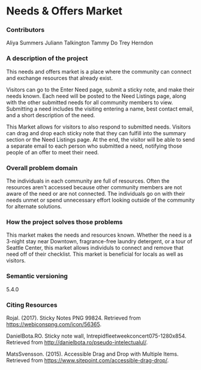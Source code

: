 # Needs & Offers Market

### Contributors
Aliya Summers
Juliann Talkington
Tammy Do
Trey Herndon

### A description of the project
This needs and offers market is a place where the community can connect and exchange resources that already exist. 

Visitors can go to the Enter Need page, submit a sticky note, and make their needs known. Each need will be posted to the Need Listings page, along with the other submitted needs for all community members to view. Submitting a need includes the visiting entering a name, best contact email, and a short description of the need.

This Market allows for visitors to also respond to submitted needs. Visitors can drag and drop each sticky note that they can fulfill into the summary section or the Need Listings page. At the end, the visitor will be able to send a separate email to each person who submitted a need, notifying those people of an offer to meet their need. 

### Overall problem domain
The individuals in each community are full of resources. Often the resources aren't accessed because other community members are not aware of the need or are not connected. The individuals go on with their needs unmet or spend unnecessary effort looking outside of the community for alternate solutions. 

### How the project solves those problems
This market makes the needs and resources known. Whether the need is a 3-night stay near Downtown, fragrance-free laundry detergent, or a tour of Seattle Center, this market allows individuls to connect and remove that need off of their checklist. This market is beneficial for locals as well as visitors.

### Semantic versioning
5.4.0

### Citing Resources
Rojal. (2017). Sticky Notes PNG 99824. Retrieved from https://webiconspng.com/icon/56365.

DanielBota.RO. Sticky note wall, Intrepidfleetweekconcert075-1280x854. Retrieved from http://danielbota.ro/pseudo-intelectualul/.

MatsSvensson. (2015). Accessible Drag and Drop with Multiple Items. Retrieved from https://www.sitepoint.com/accessible-drag-drop/.

